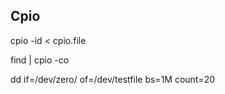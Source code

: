 ## Cpio


cpio -id < cpio.file  

find | cpio -co

dd if=/dev/zero/ of=/dev/testfile bs=1M count=20  


